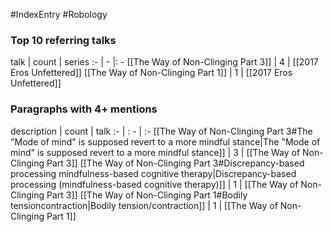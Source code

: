 #IndexEntry #Robology

### Top 10 referring talks
talk | count | series
:- | - |: -
[[The Way of Non-Clinging Part 3]] | 4 | [[2017 Eros Unfettered]]
[[The Way of Non-Clinging Part 1]] | 1 | [[2017 Eros Unfettered]]

### Paragraphs with 4+ mentions
description | count | talk
:- | : - | :-
[[The Way of Non-Clinging Part 3#The "Mode of mind" is supposed revert to a more mindful stance\|The "Mode of mind" is supposed revert to a more mindful stance]] | 3 | [[The Way of Non-Clinging Part 3]]
[[The Way of Non-Clinging Part 3#Discrepancy-based processing mindfulness-based cognitive therapy\|Discrepancy-based processing (mindfulness-based cognitive therapy)]] | 1 | [[The Way of Non-Clinging Part 3]]
[[The Way of Non-Clinging Part 1#Bodily tensioncontraction\|Bodily tension/contraction]] | 1 | [[The Way of Non-Clinging Part 1]]

